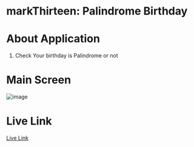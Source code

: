 # markThirteen: Palindrome Birthday

# About Application

1. Check Your birthday is Palindrome or not

# Main Screen

![image](https://res.cloudinary.com/debo7pflq/image/upload/v1662218746/Screenshot_1502_pe8zfu.png)

# Live Link

[Live Link]()
